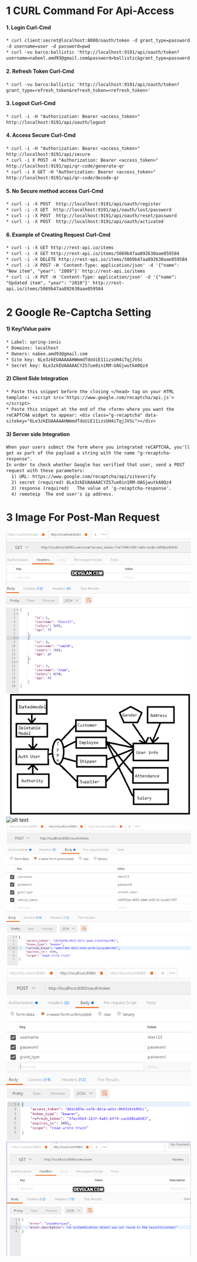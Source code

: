# 1 CURL Command For Api-Access
#### 1. Login Curl-Cmd
	* curl client:secret@localhost:8080/oauth/token -d grant_type=password -d username=user -d password=pwd
	* curl -vu barco:ballistic 'http://localhost:9191/api/oauth/token?username=nabeel.amd93@gmail.com&password=ballistic&grant_type=password'
#### 2. Refresh Token Curl-Cmd
	* curl -vu barco:ballistic 'http://localhost:9191/api/oauth/token?grant_type=refresh_token&refresh_token=<refresh_token>'
#### 3. Logout Curl-Cmd
    * curl -i -H "Authorization: Bearer <access_token>" http://localhost:9191/api/oauth/logout
#### 4. Access Secure Curl-Cmd
	* curl -i -H "Authorization: Bearer <access_token>" http://localhost:9191/api/secure
	* curl -i X POST -H "Authorization: Bearer <access_token>" http://localhost:9191/api/qr-code/generate-qr
	* curl -i X GET -H "Authorization: Bearer <access_token>" http://localhost:9191/api/qr-code/decode-qr
#### 5. No Secure method access Curl-Cmd
	* curl -i -X POST  http://localhost:9191/api/oauth/register
	* curl -i -X GET  http://localhost:9191/api/oauth/lost/password
	* curl -i -X POST  http://localhost:9191/api/oauth/reset/password
	* curl -i -X POST  http://localhost:9191/api/oauth/activated
#### 6. Example of Creating Request Curl-Cmd
	* curl -i -X GET http://rest-api.io/items
	* curl -i -X GET http://rest-api.io/items/5069b47aa892630aae059584
	* curl -i -X DELETE http://rest-api.io/items/5069b47aa892630aae059584
	* curl -i -X POST -H 'Content-Type: application/json' -d '{"name": "New item", "year": "2009"}' http://rest-api.io/items
	* curl -i -X PUT -H 'Content-Type: application/json' -d '{"name": "Updated item", "year": "2010"}' http://rest-api.io/items/5069b47aa892630aae059584

# 2 Google Re-Captcha Setting
#### 1) Key/Value paire
```
* Label: spring-ionic
* Domains: localhost
* Owners: nabee.amd93@gmail.com
* Site key: 6Le3zkEUAAAAAHWmmdTdoUiE11izsUH4iTqjJVSc
* Secret key: 6Le3zkEUAAAAACYZS7ue0in1RM-UAGjwutkA0Qz4
```
#### 2) Client Side Integration
```
* Paste this snippet before the closing </head> tag on your HTML template: <script src='https://www.google.com/recaptcha/api.js'></script>
* Paste this snippet at the end of the <form> where you want the reCAPTCHA widget to appear: <div class="g-recaptcha" data-sitekey="6Le3zkEUAAAAAHWmmdTdoUiE11izsUH4iTqjJVSc"></div>
```
#### 3) Server side Integration
```
When your users submit the form where you integrated reCAPTCHA, you'll get as part of the payload a string with the name "g-recaptcha-response".
In order to check whether Google has verified that user, send a POST request with these parameters:
  1) URL: https://www.google.com/recaptcha/api/siteverify
  2) secret (required) 6Le3zkEUAAAAACYZS7ue0in1RM-UAGjwutkA0Qz4
  3) response (required)   The value of 'g-recaptcha-response'.
  4) remoteip  The end user's ip address.
```
# 3 Image For Post-Man Request
![alt text](postman/access_data.png)
![alt text](postman/barco.png)
![alt text](postman/login.png)
![alt text](postman/refresh_token.png)
![alt text](postman/token_image.png)
![alt text](postman/unauthorized.png)